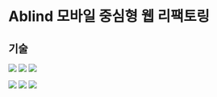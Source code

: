 # Ablind 모바일 중심형 웹 리팩토링

## 기술

<img src="https://img.shields.io/badge/React-61DAFB?style=plastic-square&logo=React&logoColor=white"/> <img src="https://img.shields.io/badge/TypeScript-3178C6?style=plastic-square&logo=TypeScript&logoColor=white"/> <img src="https://img.shields.io/badge/Sass-CC6699?style=plastic-square&logo=Sass&logoColor=white"/>

<img src="https://img.shields.io/badge/Axios-5A29E4?style=plastic-square&logo=Axios&logoColor=white"/> <img src="https://img.shields.io/badge/Recoil-0075EB?style=plastic-square&logo=Revolut&logoColor=white"/> <img src="https://img.shields.io/badge/React Query-FF4154?style=plastic-square&logo=React Query&logoColor=white"/>
